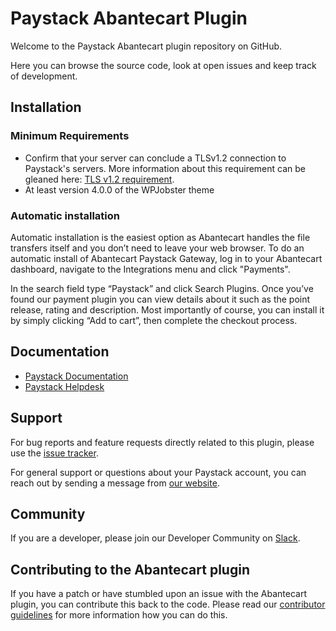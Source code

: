 
# Paystack Abantecart Plugin

Welcome to the Paystack Abantecart plugin repository on GitHub. 

Here you can browse the source code, look at open issues and keep track of development.

## Installation 

### Minimum Requirements

* Confirm that your server can conclude a TLSv1.2 connection to Paystack's servers. More information about this requirement can be gleaned here: [TLS v1.2 requirement](https://developers.paystack.co/blog/tls-v12-requirement).
* At least version 4.0.0 of the WPJobster theme

### Automatic installation

Automatic installation is the easiest option as Abantecart handles the file transfers itself and you don’t need to leave your web browser. To do an automatic install of Abantecart Paystack Gateway, log in to your Abantecart dashboard, navigate to the Integrations menu and click "Payments".

In the search field type “Paystack” and click Search Plugins. Once you’ve found our payment plugin you can view details about it such as the point release, rating and description. Most importantly of course, you can install it by simply clicking “Add to cart”, then complete the checkout process.


## Documentation

* [Paystack Documentation](https://paystack.com/docs/)
* [Paystack Helpdesk](https://paystack.com/help)

## Support

For bug reports and feature requests directly related to this plugin, please use the [issue tracker](https://github.com/PaystackHQ/plugin-abantecart/issues). 

For general support or questions about your Paystack account, you can reach out by sending a message from [our website](https://paystack.com/contact).

## Community

If you are a developer, please join our Developer Community on [Slack](https://slack.payslack.com).

## Contributing to the Abantecart plugin

If you have a patch or have stumbled upon an issue with the Abantecart plugin, you can contribute this back to the code. Please read our [contributor guidelines](https://github.com/PaystackHQ/plugin-abantecart/blob/master/CONTRIBUTING.md) for more information how you can do this.
